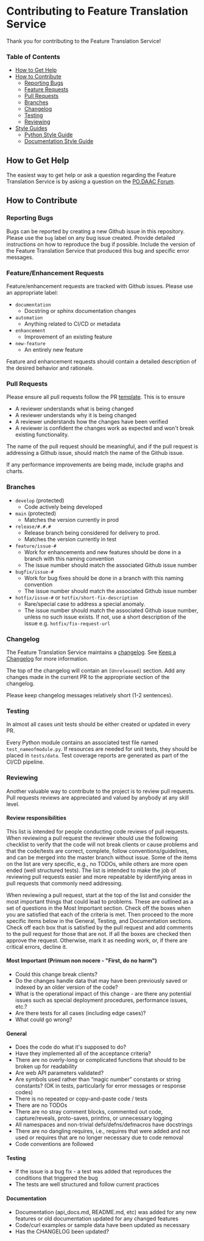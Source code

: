 # Contributing to Feature Translation Service

Thank you for contributing to the Feature Translation Service!

### Table of Contents

- [How to Get Help](CONTRIBUTING.md#how-to-get-help)
- [How to Contribute](CONTRIBUTING.md#how-to-contribute)
    - [Reporting Bugs](CONTRIBUTING.md#reporting-bugs)
    - [Feature Requests](CONTRIBUTING.md#featureenhancement-requests)
    - [Pull Requests](CONTRIBUTING.md#pull-requests)
    - [Branches](CONTRIBUTING.md#branches)
    - [Changelog](CONTRIBUTING.md#changelog)
    - [Testing](CONTRIBUTING.md#testing)
    - [Reviewing](CONTRIBUTING.md#reviewing)
- [Style Guides](CONTRIBUTING.md#style-guides)
    - [Python Style Guide](CONTRIBUTING.md#python-style-guide)
    - [Documentation Style Guide](CONTRIBUTING.md#documentation-1)

## How to Get Help

The easiest way to get help or ask a question regarding the Feature Translation Service is by asking a question
on the [PO.DAAC Forum](https://podaac.jpl.nasa.gov/forum/viewforum.php?f=6).

## How to Contribute

### Reporting Bugs

Bugs can be reported by creating a new Github issue in this repository. 
Please use the `bug` label on any bug issue created. Provide detailed 
instructions on how to reproduce the bug if possible. Include the version 
of the Feature Translation Service that produced this bug and specific error messages.

### Feature/Enhancement Requests

Feature/enhancement requests are tracked with Github issues. Please use 
an appropriate label:

- `documentation`
    - Docstring or sphinx documentation changes
- `automation`
    - Anything related to CI/CD or metadata
- `enhancement`
    - Improvement of an existing feature
- `new-feature`
    - An entirely new feature
    
Feature and enhancement requests should contain a detailed description 
of the desired behavior and rationale.

### Pull Requests

Please ensure all pull requests follow the PR 
[template](/.github/pull_request_template.md). This is to ensure

* A reviewer understands what is being changed
* A reviewer understands why it is being changed
* A reviewer understands how the changes have been verified
* A reviewer is confident the changes work as expected and won't break existing functionality.

The name of the pull request should be meaningful, and if the pull 
request is addressing a Github issue, should match the name of the 
Github issue. 

If any performance improvements are being made, include graphs and charts.

### Branches

- `develop` (protected)
    - Code actively being developed
- `main` (protected)
    - Matches the version currently in prod
- `release/#.#.#`
    - Release branch being considered for delivery to prod. 
    - Matches the version currently in test
- `feature/issue-#`
    - Work for enhancements and new features should be done in a branch with this naming convention
    - The issue number should match the associated Github issue number
- `bugfix/issue-#`
    - Work for bug fixes should be done in a branch with this naming convention
    - The issue number should match the associated Github issue number
- `hotfix/issue-#` or `hotfix/short-fix-description`
    - Rare/special case to address a special anomaly.
    - The issue number should match the associated Github issue number, 
    unless no such issue exists. If not, use a short description of the 
    issue e.g. `hotfix/fix-request-url`

### Changelog

The Feature Translation Service maintains a [changelog](CHANGELOG.md). See 
[Keep a Changelog](https://keepachangelog.com/en/1.0.0/) for more 
information.

The top of the changelog will contain an `[Unreleased]` section. Add 
any changes made in the current PR to the appropriate section of the 
changelog.

Please keep changelog messages relatively short (1-2 sentences).

### Testing

In almost all cases unit tests should be either created or updated in every PR.

Every Python module contains an associated test file named 
`test_nameofmodule.py`. If resources are needed for unit tests, they 
should be placed in `tests/data`. Test coverage reports are generated 
as part of the CI/CD pipeline.

### Reviewing

Another valuable way to contribute to the project is to review pull 
requests. Pull requests reviews are appreciated and valued by anybody 
at any skill level.

#### Review responsibilities

This list is intended for people conducting code reviews of pull 
requests. When reviewing a pull request the reviewer should use the 
following checklist to verify that the code will not break clients or 
cause problems and that the code/tests are correct, complete, follow 
conventions/guidelines, and can be merged into the master branch without 
issue. Some of the items on the list are very specific, e.g., no TODOs, 
while others are more open ended (well structured tests). The list is 
intended to make the job of reviewing pull requests easier and more 
repeatable by identifying areas in pull requests that commonly need 
addressing. 

When reviewing a pull request, start at the top of the list and consider 
the most important things that could lead to problems. These are 
outlined as a set of questions in the Most Important section. Check off 
the boxes when you are satisfied that each of the criteria is met. Then 
proceed to the more specific items below in the General, Testing, and 
Documentation sections.  Check off each box that is satisfied by the 
pull request and add comments to the pull request for those that are 
not. If all the boxes are checked then approve the request. Otherwise, 
mark it as needing work, or, if there are critical errors, decline it.

#### Most Important (Primum non nocere - "First, do no harm")

- Could this change break clients?
- Do the changes handle data that may have been previously saved or 
indexed by an older version of the code?
- What is the operational impact of this change - are there any 
potential issues such as special deployment procedures, performance 
issues, etc.?
- Are there tests for all cases (including edge cases)?
- What could go wrong?

#### General
- Does the code do what it's supposed to do?
- Have they implemented all of the acceptance criteria?
- There are no overly-long or complicated functions that should to be 
broken up for readability
- Are web API parameters validated?
- Are symbols used rather than “magic number” constants or string 
constants? (OK in tests, particularly for error messages or response codes)
- There is no repeated or copy-and-paste code / tests
- There are no TODOs
- There are no stray comment blocks, commented out code, capture/reveals, 
proto-saves, printlns, or unnecessary logging
- All namespaces and non-trivial defs/defns/defmacros have docstrings
- There are no dangling requires, i.e., requires that were added and 
not used or requires that are no longer necessary due to code removal
- Code conventions are followed

#### Testing
- If the issue is a bug fix - a test was added that reproduces the 
conditions that triggered the bug
- The tests are well structured and follow current practices

#### Documentation
- Documentation (api_docs.md, README.md, etc) was added for any new 
features or old documentation updated for any changed features
- Code/curl examples or sample data have been updated as necessary
- Has the CHANGELOG been updated?
